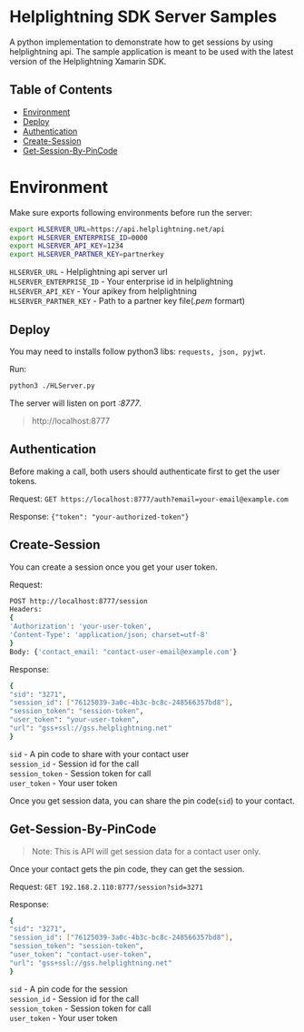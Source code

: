 # Helplightning SDK Server Samples

A python implementation to demonstrate how to get sessions by using helplightning api. The sample application is meant to be used with the latest version of the Helplightning Xamarin SDK.

## Table of Contents
-  [Environment](#environment)
-  [Deploy](#deploy)
-  [Authentication](#authentication)
-  [Create-Session](#create-session)
-  [Get-Session-By-PinCode](#get-session-by-pincode)

# Environment

Make sure exports following environments before run the server:
```sh
export HLSERVER_URL=https://api.helplightning.net/api
export HLSERVER_ENTERPRISE_ID=0000
export HLSERVER_API_KEY=1234
export HLSERVER_PARTNER_KEY=partnerkey
```
`HLSERVER_URL` - Helplightning api server url  
`HLSERVER_ENTERPRISE_ID` - Your enterprise id in helplightning  
`HLSERVER_API_KEY` - Your apikey from helplightning  
`HLSERVER_PARTNER_KEY` - Path to a partner key file(*.pem* formart)  

## Deploy
You may need to installs follow python3 libs: `requests, json, pyjwt`.  

Run:
```sh
python3 ./HLServer.py
```
The server will listen on port *:8777*. 
> http://localhost:8777

## Authentication

Before making a call, both users should authenticate first to get the user tokens.  

Request: `GET https://localhost:8777/auth?email=your-email@example.com`  

Response:  `{"token": "your-authorized-token"}`  

## Create-Session

You can create a session once you get your user token.  

Request: 
```sh
POST http://localhost:8777/session
Headers: 
{
'Authorization': 'your-user-token', 
'Content-Type': 'application/json; charset=utf-8'
}
Body: {'contact_email: "contact-user-email@example.com'}
```

Response:
```sh
{
"sid": "3271",
"session_id": ["76125039-3a0c-4b3c-bc8c-248566357bd8"],
"session_token": "session-token",
"user_token": "your-user-token",
"url": "gss+ssl://gss.helplightning.net"
}
```
`sid` - A pin code to share with your contact user  
`session_id` - Session id for the call  
`session_token` - Session token for call  
`user_token` - Your user token

Once you get session data, you can share the pin code(`sid`) to your contact. 
 
## Get-Session-By-PinCode

> Note: This is API will get session data for a contact user only.

Once your contact gets the pin code, they can get the session.  

Request: `GET 192.168.2.110:8777/session?sid=3271`  

Response:
```sh
{
"sid": "3271",
"session_id": ["76125039-3a0c-4b3c-bc8c-248566357bd8"],
"session_token": "session-token",
"user_token": "contact-user-token",
"url": "gss+ssl://gss.helplightning.net"
}
```
`sid` - A pin code for the session  
`session_id` - Session id for the call  
`session_token` - Session token for call  
`user_token` - Your user token
